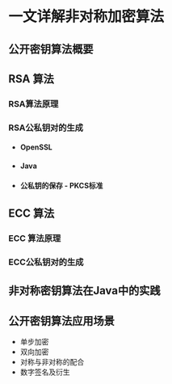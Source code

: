 # 一文详解非对称加密算法



## 公开密钥算法概要



## RSA 算法

 ### RSA算法原理

### RSA公私钥对的生成

-  #### OpenSSL 

- #### Java

- #### 公私钥的保存 - PKCS标准



## ECC 算法

### ECC 算法原理

### ECC公私钥对的生成

#### 

## 非对称密钥算法在Java中的实践



## 公开密钥算法应用场景 

- 单步加密
- 双向加密
- 对称与非对称的配合
- 数字签名及衍生



